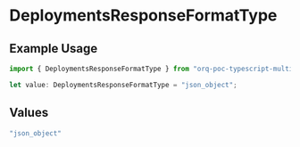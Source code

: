 # DeploymentsResponseFormatType

## Example Usage

```typescript
import { DeploymentsResponseFormatType } from "orq-poc-typescript-multi-env-version/models/operations";

let value: DeploymentsResponseFormatType = "json_object";
```

## Values

```typescript
"json_object"
```